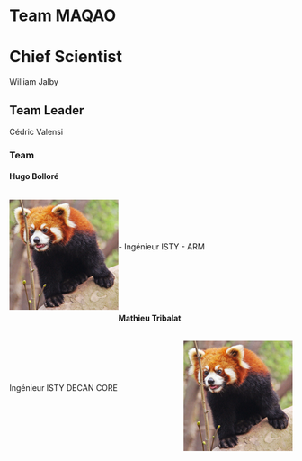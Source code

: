 # Team MAQAO

# Chief Scientist

William Jalby

## Team Leader

Cédric Valensi

### Team

#### Hugo Bolloré

<div>
  <p style="float:left;">
    <img src="panda-roux-small.png" alt="Red panda" title="Cute and like apples!" />
  </p>
  <p style="line-height:196px;">
   - Ingénieur ISTY
   - ARM
  </p>
</div>

#### Mathieu Tribalat

<div>
  <p style="float:right;">
    <img src="panda-roux-small.png" alt="Red panda" title="Cute but psycho!" />
  </p>
  <p style="line-height:196px;">
    Ingénieur ISTY
    DECAN
    CORE
  </p>
</div>
